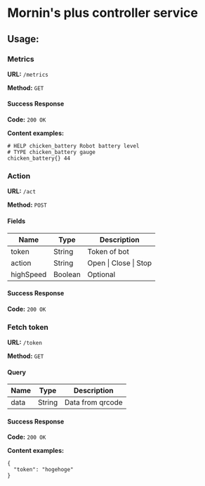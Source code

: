 # Mornin's plus controller service

## Usage:
### Metrics
**URL:** `/metrics`

**Method:** `GET`
#### Success Response
**Code:** `200 OK`

**Content examples:**

```
# HELP chicken_battery Robot battery level
# TYPE chicken_battery gauge
chicken_battery{} 44
```

### Action
**URL:** `/act`

**Method:** `POST`
#### Fields
| Name      | Type    | Description           |
| --        | --      | --                    |
| token     | String  | Token of bot          |
| action    | String  | Open \| Close \| Stop |
| highSpeed | Boolean | Optional              |

#### Success Response
**Code:** `200 OK`

### Fetch token
**URL:** `/token`

**Method:** `GET`
#### Query
| Name      | Type    | Description           |
| --        | --      | --                    |
| data      | String  | Data from qrcode      |

#### Success Response
**Code:** `200 OK`

**Content examples:**
```
{
  "token": "hogehoge"
}
```
